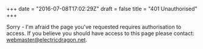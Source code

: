 +++
date = "2016-07-08T17:02:29Z"
draft = false
title = "401 Unauthorised"
+++

Sorry - I'm afraid the page you've requested requires authorisation to access.
If you believe you should have access to this page please contact:
[webmaster@electricdragon.net](mailto:webmaster@electricdragon.net).
